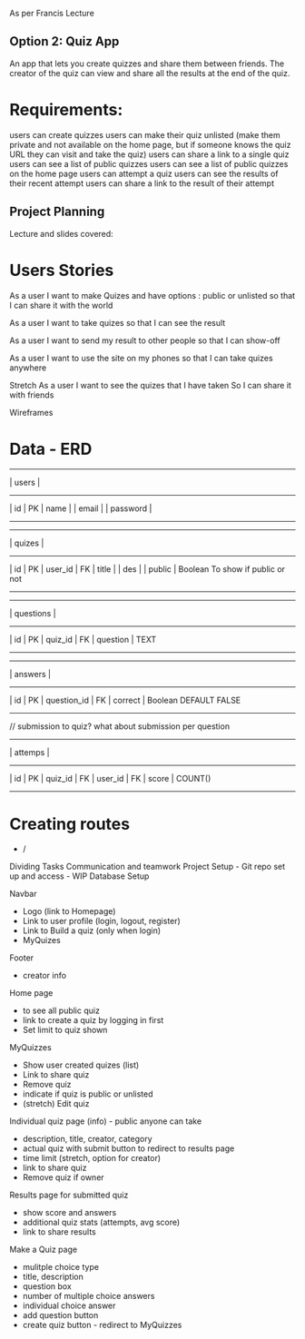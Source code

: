 As per Francis Lecture

## Option 2: Quiz App
An app that lets you create quizzes and share them between friends. The creator of the quiz can view and share all the results at the end of the quiz.

# Requirements:
users can create quizzes
users can make their quiz unlisted (make them private and not available on the home page, but if someone knows the quiz URL they can visit and take the quiz)
users can share a link to a single quiz
users can see a list of public quizzes
users can see a list of public quizzes on the home page
users can attempt a quiz
users can see the results of their recent attempt
users can share a link to the result of their attempt

## Project Planning
Lecture and slides covered:

# Users Stories

  As a user
  I want to make Quizes and have options : public or unlisted 
  so that I can share it with the world
  
  As a user
  I want to take quizes
  so that I can see the result

  As a user
  I want to send my result to other people
  so that I can show-off

  As a user
  I want to use the site on my phones
  so that I can take quizes anywhere

  Stretch
  As a user
  I want to see the quizes that I have taken
  So I can share it with friends

Wireframes
# Data - ERD

***************
|    users    |
***************
| id          | PK
| name        |
| email       |
| password    |
***************

***************
|   quizes    |
***************
| id          | PK
| user_id     | FK
| title       |
| des         |
| public      | Boolean To show if public or not
***************

***************
| questions   |
***************
| id          | PK
| quiz_id     | FK
| question    | TEXT
***************

***************
| answers     |
***************
| id          | PK
| question_id | FK
| correct     | Boolean DEFAULT FALSE
***************

// submission to quiz? what about submission per question
***************
|   attemps   |
***************
| id          | PK
| quiz_id     | FK
| user_id     | FK
| score       | COUNT()
***************

# Creating routes

  - /

Dividing Tasks
Communication and teamwork
Project Setup - Git repo set up and access - WIP 
Database Setup 


Navbar
 - Logo (link to Homepage)
 - Link to user profile (login, logout, register)
 - Link to Build a quiz (only when login)
 - MyQuizes

Footer 
 - creator info

Home page
 - to see all public quiz
 - link to create a quiz by logging in first
 - Set limit to quiz shown

MyQuizzes 
 - Show user created quizes (list)
 - Link to share quiz
 - Remove quiz
 - indicate if quiz is public or unlisted
 - (stretch) Edit quiz

Individual quiz page (info) - public anyone can take
 - description, title, creator, category
 - actual quiz with submit button to redirect to results page
 - time limit (stretch, option for creator)
 - link to share quiz
 - Remove quiz if owner

Results page for submitted quiz
 - show score and answers
 - additional quiz stats (attempts, avg score)
 - link to share results

Make a Quiz page
 - mulitple choice type
 - title, description
 - question box
 - number of multiple choice answers
 - individual choice answer
 - add question button 
 - create quiz button - redirect to MyQuizzes
